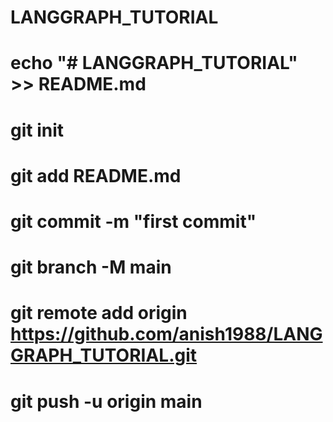 # LANGGRAPH_TUTORIAL


# echo "# LANGGRAPH_TUTORIAL" >> README.md
# git init
# git add README.md
# git commit -m "first commit"
# git branch -M main
# git remote add origin https://github.com/anish1988/LANGGRAPH_TUTORIAL.git
# git push -u origin main
